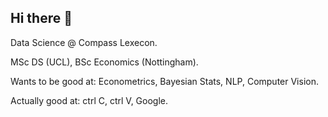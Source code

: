 ## Hi there 👋

Data Science @ Compass Lexecon.

MSc DS (UCL), BSc Economics (Nottingham). 

Wants to be good at: Econometrics, Bayesian Stats, NLP, Computer Vision. 

Actually good at: ctrl C, ctrl V, Google.

<!--
**jth500/jth500** is a ✨ _special_ ✨ repository because its `README.md` (this file) appears on your GitHub profile.

Here are some ideas to get you started:

- 🔭 I’m currently working on ...
- 🌱 I’m currently learning ...
- 👯 I’m looking to collaborate on ...
- 🤔 I’m looking for help with ...
- 💬 Ask me about ...
- 📫 How to reach me: ...
- 😄 Pronouns: ...
- ⚡ Fun fact: ...
-->
